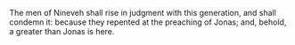 The men of Nineveh shall rise in judgment with this generation, and shall condemn it: because they repented at the preaching of Jonas; and, behold, a greater than Jonas is here.
